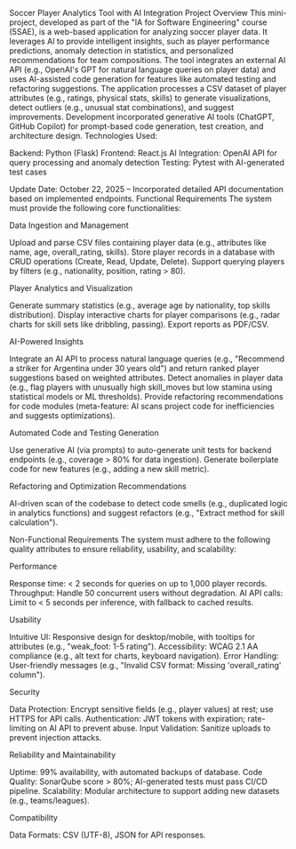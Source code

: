 Soccer Player Analytics Tool with AI Integration
Project Overview
This mini-project, developed as part of the "IA for Software Engineering" course (5SAE), is a web-based application for analyzing soccer player data. It leverages AI to provide intelligent insights, such as player performance predictions, anomaly detection in statistics, and personalized recommendations for team compositions. The tool integrates an external AI API (e.g., OpenAI's GPT for natural language queries on player data) and uses AI-assisted code generation for features like automated testing and refactoring suggestions.
The application processes a CSV dataset of player attributes (e.g., ratings, physical stats, skills) to generate visualizations, detect outliers (e.g., unusual stat combinations), and suggest improvements. Development incorporated generative AI tools (ChatGPT, GitHub Copilot) for prompt-based code generation, test creation, and architecture design.
Technologies Used:

Backend: Python (Flask)
Frontend: React.js
AI Integration: OpenAI API for query processing and anomaly detection
Testing: Pytest with AI-generated test cases

Update Date: October 22, 2025 – Incorporated detailed API documentation based on implemented endpoints.
Functional Requirements
The system must provide the following core functionalities:

Data Ingestion and Management

Upload and parse CSV files containing player data (e.g., attributes like name, age, overall_rating, skills).
Store player records in a database with CRUD operations (Create, Read, Update, Delete).
Support querying players by filters (e.g., nationality, position, rating > 80).


Player Analytics and Visualization

Generate summary statistics (e.g., average age by nationality, top skills distribution).
Display interactive charts for player comparisons (e.g., radar charts for skill sets like dribbling, passing).
Export reports as PDF/CSV.


AI-Powered Insights

Integrate an AI API to process natural language queries (e.g., "Recommend a striker for Argentina under 30 years old") and return ranked player suggestions based on weighted attributes.
Detect anomalies in player data (e.g., flag players with unusually high skill_moves but low stamina using statistical models or ML thresholds).
Provide refactoring recommendations for code modules (meta-feature: AI scans project code for inefficiencies and suggests optimizations).


Automated Code and Testing Generation

Use generative AI (via prompts) to auto-generate unit tests for backend endpoints (e.g., coverage > 80% for data ingestion).
Generate boilerplate code for new features (e.g., adding a new skill metric).



Refactoring and Optimization Recommendations

AI-driven scan of the codebase to detect code smells (e.g., duplicated logic in analytics functions) and suggest refactors (e.g., "Extract method for skill calculation").



Non-Functional Requirements
The system must adhere to the following quality attributes to ensure reliability, usability, and scalability:

Performance

Response time: < 2 seconds for queries on up to 1,000 player records.
Throughput: Handle 50 concurrent users without degradation.
AI API calls: Limit to < 5 seconds per inference, with fallback to cached results.


Usability

Intuitive UI: Responsive design for desktop/mobile, with tooltips for attributes (e.g., "weak_foot: 1-5 rating").
Accessibility: WCAG 2.1 AA compliance (e.g., alt text for charts, keyboard navigation).
Error Handling: User-friendly messages (e.g., "Invalid CSV format: Missing 'overall_rating' column").


Security

Data Protection: Encrypt sensitive fields (e.g., player values) at rest; use HTTPS for API calls.
Authentication: JWT tokens with expiration; rate-limiting on AI API to prevent abuse.
Input Validation: Sanitize uploads to prevent injection attacks.


Reliability and Maintainability

Uptime: 99% availability, with automated backups of database.
Code Quality: SonarQube score > 80%; AI-generated tests must pass CI/CD pipeline.
Scalability: Modular architecture to support adding new datasets (e.g., teams/leagues).


Compatibility

Data Formats: CSV (UTF-8), JSON for API responses.

